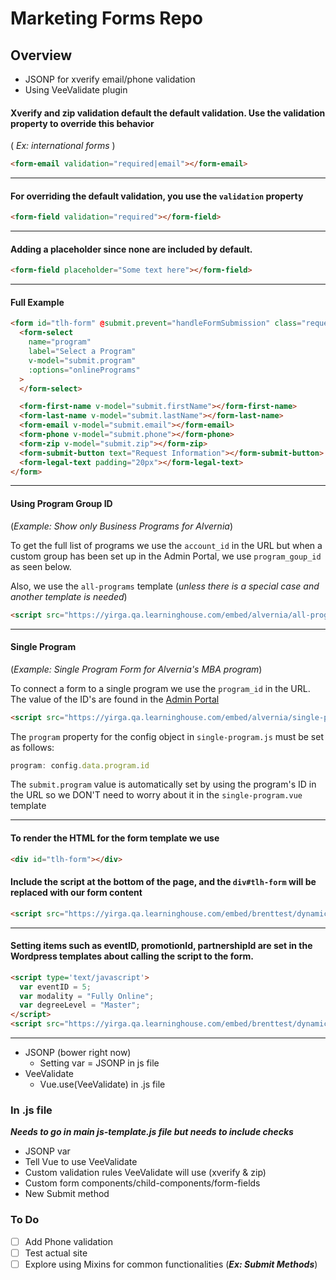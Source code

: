 # Marketing Forms Repo

## Overview

- JSONP for xverify email/phone validation
- Using VeeValidate plugin

#### Xverify and zip validation default the default validation. Use the validation property to override this behavior
( _Ex: international forms_ )

```html
<form-email validation="required|email"></form-email>
```

---
#### For overriding the default validation, you use the `validation` property
```html
<form-field validation="required"></form-field>
```

---
#### Adding a placeholder since none are included by default.
```html
<form-field placeholder="Some text here"></form-field>
```

---

#### Full Example
```html
<form id="tlh-form" @submit.prevent="handleFormSubmission" class="requestinfo">
  <form-select
    name="program"
    label="Select a Program"
    v-model="submit.program"
    :options="onlinePrograms"
  >
  </form-select>

  <form-first-name v-model="submit.firstName"></form-first-name>
  <form-last-name v-model="submit.lastName"></form-last-name>
  <form-email v-model="submit.email"></form-email>
  <form-phone v-model="submit.phone"></form-phone>
  <form-zip v-model="submit.zip"></form-zip>
  <form-submit-button text="Request Information"></form-submit-button>
  <form-legal-text padding="20px"></form-legal-text>
</form>

```

---

#### Using Program Group ID
(_Example: Show only Business Programs for Alvernia_)

To get the full list of programs we use the `account_id` in the URL but when a custom group has been set up in the Admin Portal, we use `program_goup_id` as seen below.

Also, we use the `all-programs` template (_unless there is a special case and another template is needed_)
```html
<script src="https://yirga.qa.learninghouse.com/embed/alvernia/all-programs?program_group_id=ec58ee9f-a435-4c6f-9789-90357ec3f1d2"></script>
```

---

#### Single Program
(_Example: Single Program Form for Alvernia's MBA program_)

To connect a form to a single program we use the `program_id` in the URL. The value of the ID's are found in the [Admin Portal](https://admin.qa.learninghouse.com)

```html
<script src="https://yirga.qa.learninghouse.com/embed/alvernia/single-program?program_id=ad06d660-e719-459b-b950-bcacb1be5e3e"></script>
```

The `program` property for the config object in `single-program.js` must be set as follows:

```js
program: config.data.program.id
```
The `submit.program` value is automatically set by using the program's ID in the URL so we DON'T need to worry about it in the `single-program.vue` template

---


#### To render the HTML for the form template we use
```html
<div id="tlh-form"></div>
```

#### Include the script at the bottom of the page, and the `div#tlh-form` will be replaced with our form content
```html
<script src="https://yirga.qa.learninghouse.com/embed/brenttest/dynamic-variables?account_id=c96dad18-cede-48c8-aaac-094b99b59cdd"></script>
```

---

#### Setting items such as eventID, promotionId, partnershipId are set in the Wordpress templates about calling the script to the form.
```html
<script type='text/javascript'>
  var eventID = 5;
  var modality = "Fully Online";
  var degreeLevel = "Master";
</script>
<script src="https://yirga.qa.learninghouse.com/embed/brenttest/dynamic-variables?account_id=c96dad18-cede-48c8-aaac-094b99b59cdd"></script>
```

---


- JSONP (bower right now)
  - Setting var = JSONP in js file
- VeeValidate
  - Vue.use(VeeValidate) in .js file


### In .js file
_**Needs to go in main js-template.js file but needs to include checks**_
  - JSONP var
  - Tell Vue to use VeeValidate
  - Custom validation rules VeeValidate will use (xverify & zip)
  - Custom form components/child-components/form-fields
  - New Submit method


### To Do
- [ ] Add Phone validation
- [ ] Test actual site
- [ ] Explore using Mixins for common functionalities (_**Ex: Submit Methods**_)
